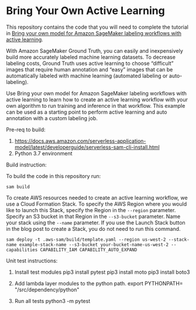# Bring Your Own Active Learning

This repository contains the code that you will need to complete the tutorial in [Bring your own model for Amazon SageMaker labeling workflows with active learning](https://aws.amazon.com/blogs/machine-learning/bring-your-own-model-for-amazon-sagemaker-labeling-workflows-with-active-learning/).

With Amazon SageMaker Ground Truth, you can easily and inexpensively build more accurately labeled machine learning datasets. To decrease labeling costs, Ground Truth uses active learning to choose “difficult” images that require human annotation and “easy” images that can be automatically labeled with machine learning (automated labeling or auto-labeling).

Use Bring your own model for Amazon SageMaker labeling workflows with active learning to learn how to create an active learning workflow with your own algorithm to run training and inference in that workflow. This example can be used as a starting point to perform active learning and auto annotation with a custom labeling job.

Pre-req to build:
1) https://docs.aws.amazon.com/serverless-application-model/latest/developerguide/serverless-sam-cli-install.html
2) Python 3.7 environment

Build instruction:

To build the code in this repository run:

`sam build `

To create AWS resources needed to create an active learning workflow, we use a Cloud Formation Stack. To specify the AWS Region where you would like to launch this Stack, specify the Region in the `--region` parameter. Specify an S3 bucket in that Region in the `--s3-bucket` parameter. Name your stack using the `--name` parameter. If you use the Launch Stack button in the blog post to create a Stack, you do not need to run this command.

`sam deploy -t .aws-sam/build/template.yaml --region us-west-2 --stack-name example-stack-name --s3-bucket your-bucket-name-us-west-2 --capabilities CAPABILITY_IAM CAPABILITY_AUTO_EXPAND`

Unit test instructions:

1. Install test modules
pip3 install pytest
pip3 install moto
pip3 install boto3

2. Add lambda layer modules to the python path.
export PYTHONPATH= "<github-root-dir>/src/dependency/python"

3. Run all tests
python3 -m pytest
